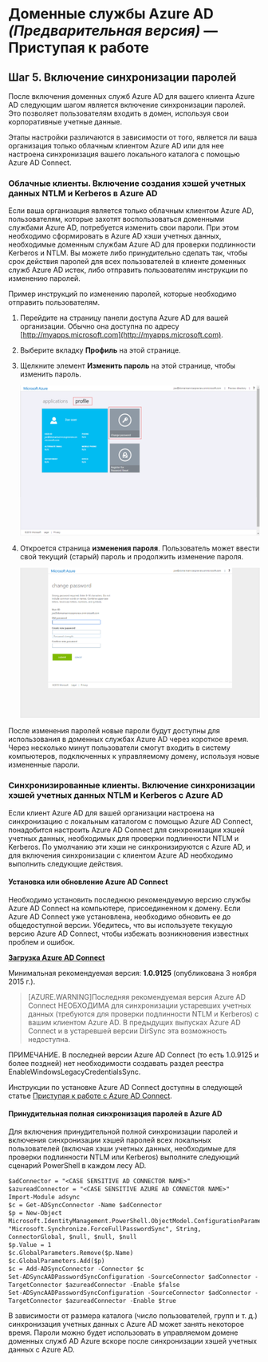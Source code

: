 <properties
	pageTitle="Предварительная версия доменных служб Azure Active Directory: приступая к работе | Microsoft Azure"
	description="Приступая к работе с доменными службами Azure Active Directory"
	services="active-directory-ds"
	documentationCenter=""
	authors="mahesh-unnikrishnan"
	manager="udayh"
	editor="curtand"/>

<tags
	ms.service="active-directory-ds"
	ms.workload="identity"
	ms.tgt_pltfrm="na"
	ms.devlang="na"
	ms.topic="article"
	ms.date="11/09/2015"
	ms.author="maheshu"/>

# Доменные службы Azure AD *(Предварительная версия)* — Приступая к работе

## Шаг 5. Включение синхронизации паролей
После включения доменных служб Azure AD для вашего клиента Azure AD следующим шагом является включение синхронизации паролей. Это позволяет пользователям входить в домен, используя свои корпоративные учетные данные.

Этапы настройки различаются в зависимости от того, является ли ваша организация только облачным клиентом Azure AD или для нее настроена синхронизация вашего локального каталога с помощью Azure AD Connect.

### Облачные клиенты. Включение создания хэшей учетных данных NTLM и Kerberos в Azure AD
Если ваша организация является только облачным клиентом Azure AD, пользователям, которые захотят воспользоваться доменными службами Azure AD, потребуется изменить свои пароли. При этом необходимо сформировать в Azure AD хэши учетных данных, необходимые доменным службам Azure AD для проверки подлинности Kerberos и NTLM. Вы можете либо принудительно сделать так, чтобы срок действия паролей для всех пользователей в клиенте доменных служб Azure AD истек, либо отправить пользователям инструкции по изменению паролей.

Пример инструкций по изменению паролей, которые необходимо отправить пользователям.

1. Перейдите на страницу панели доступа Azure AD для вашей организации. Обычно она доступна по адресу [http://myapps.microsoft.com](http://myapps.microsoft.com).
2. Выберите вкладку **Профиль** на этой странице.
3. Щелкните элемент **Изменить пароль** на этой странице, чтобы изменить пароль.

    ![Создание виртуальной сети для доменных служб Azure AD.](./media/active-directory-domain-services-getting-started/user-change-password.png)

4. Откроется страница **изменения пароля**. Пользователь может ввести свой текущий (старый) пароль и продолжить изменение пароля.

    ![Создание виртуальной сети для доменных служб Azure AD.](./media/active-directory-domain-services-getting-started/user-change-password2.png)

После изменения паролей новые пароли будут доступны для использования в доменных службах Azure AD через короткое время. Через несколько минут пользователи смогут входить в систему компьютеров, подключенных к управляемому домену, используя новые измененные пароли.


### Синхронизированные клиенты. Включение синхронизации хэшей учетных данных NTLM и Kerberos с Azure AD
Если клиент Azure AD для вашей организации настроена на синхронизацию с локальным каталогом с помощью Azure AD Connect, понадобится настроить Azure AD Connect для синхронизации хэшей учетных данных, необходимых для проверки подлинности NTLM и Kerberos. По умолчанию эти хэши не синхронизируются с Azure AD, и для включения синхронизации с клиентом Azure AD необходимо выполнить следующие действия.

#### Установка или обновление Azure AD Connect

Необходимо установить последнюю рекомендуемую версию службы Azure AD Connect на компьютере, присоединенном к домену. Если Azure AD Connect уже установлена, необходимо обновить ее до общедоступной версии. Убедитесь, что вы используете текущую версию Azure AD Connect, чтобы избежать возникновения известных проблем и ошибок.

**[Загрузка Azure AD Connect](http://www.microsoft.com/download/details.aspx?id=47594)**

Минимальная рекомендуемая версия: **1.0.9125** (опубликована 3 ноября 2015 г.).

  >[AZURE.WARNING]Последняя рекомендуемая версия Azure AD Connect НЕОБХОДИМА для синхронизации устаревших учетных данных (требуются для проверки подлинности NTLM и Kerberos) с вашим клиентом Azure AD. В предыдущих выпусках Azure AD Connect и в устаревшей версии DirSync эта возможность недоступна.

ПРИМЕЧАНИЕ. В последней версии Azure AD Connect (то есть 1.0.9125 и более поздней) нет необходимости создавать раздел реестра EnableWindowsLegacyCredentialsSync.

Инструкции по установке Azure AD Connect доступны в следующей статье [Приступая к работе с Azure AD Connect](../active-directory/active-directory-aadconnect.md).


#### Принудительная полная синхронизация паролей в Azure AD

Для включения принудительной полной синхронизации паролей и включения синхронизации хэшей паролей всех локальных пользователей (включая хэши учетных данных, необходимые для проверки подлинности NTLM или Kerberos) выполните следующий сценарий PowerShell в каждом лесу AD.

```
$adConnector = "<CASE SENSITIVE AD CONNECTOR NAME>"  
$azureadConnector = "<CASE SENSITIVE AZURE AD CONNECTOR NAME>"  
Import-Module adsync  
$c = Get-ADSyncConnector -Name $adConnector  
$p = New-Object Microsoft.IdentityManagement.PowerShell.ObjectModel.ConfigurationParameter "Microsoft.Synchronize.ForceFullPasswordSync", String, ConnectorGlobal, $null, $null, $null
$p.Value = 1  
$c.GlobalParameters.Remove($p.Name)  
$c.GlobalParameters.Add($p)  
$c = Add-ADSyncConnector -Connector $c  
Set-ADSyncAADPasswordSyncConfiguration -SourceConnector $adConnector -TargetConnector $azureadConnector -Enable $false   
Set-ADSyncAADPasswordSyncConfiguration -SourceConnector $adConnector -TargetConnector $azureadConnector -Enable $true  
```

В зависимости от размера каталога (число пользователей, групп и т. д.) синхронизация учетных данных с Azure AD может занять некоторое время. Пароли можно будет использовать в управляемом домене доменных служб AD Azure вскоре после синхронизации хэшей учетных данных с Azure AD.

<!---HONumber=Nov15_HO3-->
